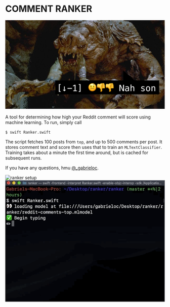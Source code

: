 # COMMENT RANKER

![ranker banner](banner.png)

A tool for determining how high your Reddit comment will score using machine learning. To run, simply call

```
$ swift Ranker.swift
```

The script fetches 100 posts from `top`, and up to 500 comments per post. It stores comment text and score then uses that to train an `MLTextClassifier`. Training takes about a minute the first time around, but is cached for subsequent runs.

If you have any questions, hmu [@_gabrieloc](https://twitter.com/_GABRIELOC).


![ranker setup](setup.gif)
![ranker typing](typing.gif)
